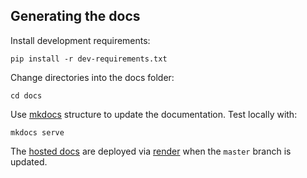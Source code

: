 Generating the docs
----------

Install development requirements:

    pip install -r dev-requirements.txt

Change directories into the docs folder:

    cd docs

Use [mkdocs](https://www.mkdocs.org/) structure to update the documentation. Test locally with:

    mkdocs serve

The [hosted docs](https://cookiecutter-scientific-research.drivendata.org/) are deployed via [render](render.com) when the `master` branch is updated.